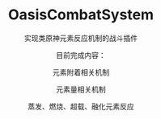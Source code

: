 <div align="center">
<h1>OasisCombatSystem</h1>

实现类原神元素反应机制的战斗插件

目前完成内容：

元素附着相关机制

元素量相关机制

蒸发、燃烧、超载、融化元素反应
</div>
